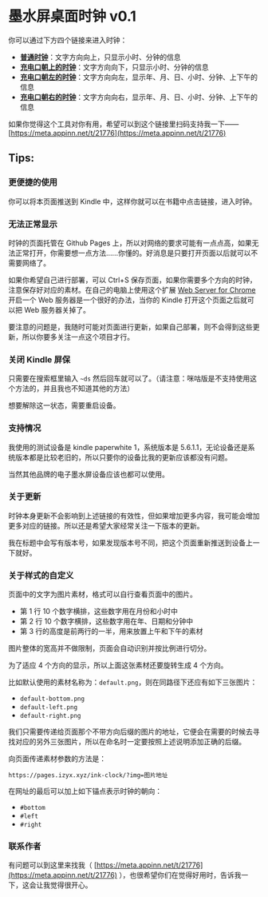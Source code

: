 # 墨水屏桌面时钟 v0.1

你可以通过下方四个链接来进入时钟：

* [**普通时钟**](https://pages.izyx.xyz/ink-clock/)：文字方向向上，只显示小时、分钟的信息
* [**充电口朝上的时钟**](https://pages.izyx.xyz/ink-clock/#bottom)：文字方向向下，只显示小时、分钟的信息
* [**充电口朝左的时钟**](https://pages.izyx.xyz/ink-clock/#left)：文字方向向左，显示年、月、日、小时、分钟、上下午的信息
* [**充电口朝右的时钟**](https://pages.izyx.xyz/ink-clock/#right)：文字方向向右，显示年、月、日、小时、分钟、上下午的信息

如果你觉得这个工具对你有用，希望可以到这个链接里扫码支持我一下—— [https://meta.appinn.net/t/21776](https://meta.appinn.net/t/21776)

## Tips:

### 更便捷的使用

你可以将本页面推送到 Kindle 中，这样你就可以在书籍中点击链接，进入时钟。

### 无法正常显示

时钟的页面托管在 Github Pages 上，所以对网络的要求可能有一点点高，如果无法正常打开，你需要想一点方法……你懂的。好消息是只要打开页面以后就可以不需要网络了。

如果你希望自己进行部署，可以 Ctrl+S 保存页面，如果你需要多个方向的时钟，注意保存好对应的素材。在自己的电脑上使用这个扩展 [Web Server for Chrome](https://chrome.google.com/webstore/detail/ofhbbkphhbklhfoeikjpcbhemlocgigb) 开启一个 Web 服务器是一个很好的办法，当你的 Kindle 打开这个页面之后就可以把 Web 服务器关掉了。

要注意的问题是，我随时可能对页面进行更新，如果自己部署，则不会得到这些更新，所以你要多关注一点这个项目才行。

### 关闭 Kindle 屏保

只需要在搜索框里输入 `~ds` 然后回车就可以了。（请注意：咪咕版是不支持使用这个方法的，并且我也不知道其他的方法）

想要解除这一状态，需要重启设备。

### 支持情况

我使用的测试设备是 kindle paperwhite 1，系统版本是 5.6.1.1，无论设备还是系统版本都是比较老旧的，所以只要你的设备比我的更新应该都没有问题。

当然其他品牌的电子墨水屏设备应该也都可以使用。

### 关于更新

时钟本身更新不会影响到上述链接的有效性，但如果增加更多内容，我可能会增加更多对应的链接。所以还是希望大家经常关注一下版本的更新。

我在标题中会写有版本号，如果发现版本号不同，把这个页面重新推送到设备上一下就好。

### 关于样式的自定义

页面中的文字为图片素材，格式可以自行查看页面中的图片。

* 第 1 行 10 个数字横排，这些数字用在月份和小时中
* 第 2 行 10 个数字横排，这些数字用在年、日期和分钟中
* 第 3 行的高度是前两行的一半，用来放置上午和下午的素材

图片整体的宽高并不做限制，页面会自动识别并按比例进行切分。

为了适应 4 个方向的显示，所以上面这张素材还要旋转生成 4 个方向。

比如默认使用的素材名称为：`default.png`，则在同路径下还应有如下三张图片：

* `default-bottom.png`
* `default-left.png`
* `default-right.png`

我们只需要传递给页面那个不带方向后缀的图片的地址，它便会在需要的时候去寻找对应的另外三张图片，所以在命名时一定要按照上述说明添加正确的后缀。

向页面传递素材参数的方法是：

`https://pages.izyx.xyz/ink-clock/?img=图片地址`

在网址的最后可以加上如下锚点表示时钟的朝向：

* `#bottom`
* `#left`
* `#right`

### 联系作者

有问题可以到这里来找我（ [https://meta.appinn.net/t/21776](https://meta.appinn.net/t/21776) ），也很希望你们在觉得好用时，告诉我一下，这会让我觉得很开心。